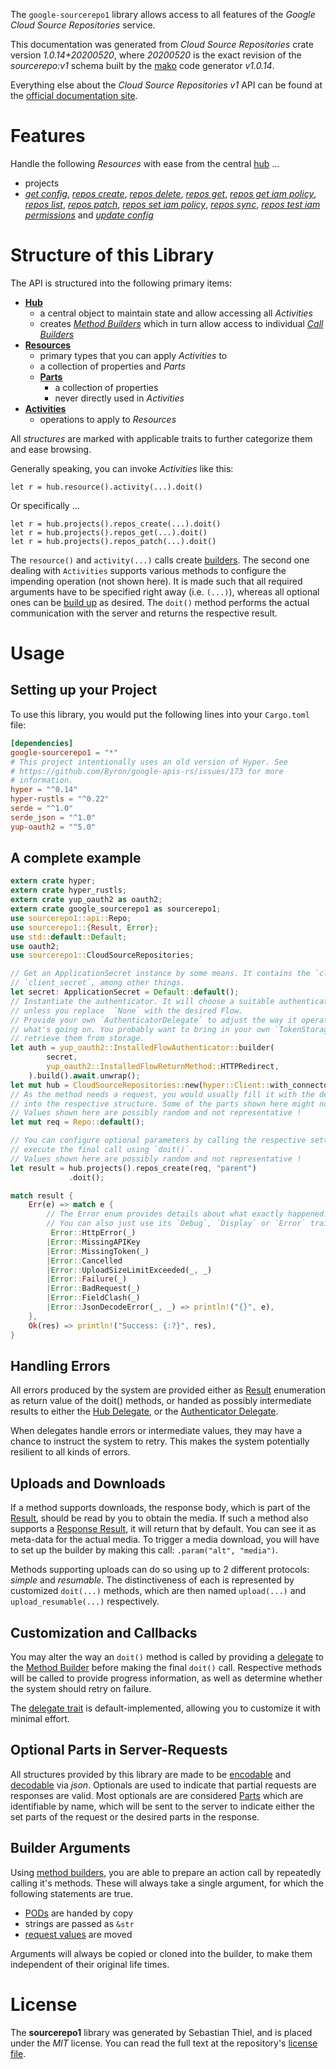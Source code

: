 <!---
DO NOT EDIT !
This file was generated automatically from 'src/mako/api/README.md.mako'
DO NOT EDIT !
-->
The `google-sourcerepo1` library allows access to all features of the *Google Cloud Source Repositories* service.

This documentation was generated from *Cloud Source Repositories* crate version *1.0.14+20200520*, where *20200520* is the exact revision of the *sourcerepo:v1* schema built by the [mako](http://www.makotemplates.org/) code generator *v1.0.14*.

Everything else about the *Cloud Source Repositories* *v1* API can be found at the
[official documentation site](https://cloud.google.com/source-repositories/docs/apis).
# Features

Handle the following *Resources* with ease from the central [hub](https://docs.rs/google-sourcerepo1/1.0.14+20200520/google_sourcerepo1/CloudSourceRepositories) ... 

* projects
 * [*get config*](https://docs.rs/google-sourcerepo1/1.0.14+20200520/google_sourcerepo1/api::ProjectGetConfigCall), [*repos create*](https://docs.rs/google-sourcerepo1/1.0.14+20200520/google_sourcerepo1/api::ProjectRepoCreateCall), [*repos delete*](https://docs.rs/google-sourcerepo1/1.0.14+20200520/google_sourcerepo1/api::ProjectRepoDeleteCall), [*repos get*](https://docs.rs/google-sourcerepo1/1.0.14+20200520/google_sourcerepo1/api::ProjectRepoGetCall), [*repos get iam policy*](https://docs.rs/google-sourcerepo1/1.0.14+20200520/google_sourcerepo1/api::ProjectRepoGetIamPolicyCall), [*repos list*](https://docs.rs/google-sourcerepo1/1.0.14+20200520/google_sourcerepo1/api::ProjectRepoListCall), [*repos patch*](https://docs.rs/google-sourcerepo1/1.0.14+20200520/google_sourcerepo1/api::ProjectRepoPatchCall), [*repos set iam policy*](https://docs.rs/google-sourcerepo1/1.0.14+20200520/google_sourcerepo1/api::ProjectRepoSetIamPolicyCall), [*repos sync*](https://docs.rs/google-sourcerepo1/1.0.14+20200520/google_sourcerepo1/api::ProjectRepoSyncCall), [*repos test iam permissions*](https://docs.rs/google-sourcerepo1/1.0.14+20200520/google_sourcerepo1/api::ProjectRepoTestIamPermissionCall) and [*update config*](https://docs.rs/google-sourcerepo1/1.0.14+20200520/google_sourcerepo1/api::ProjectUpdateConfigCall)




# Structure of this Library

The API is structured into the following primary items:

* **[Hub](https://docs.rs/google-sourcerepo1/1.0.14+20200520/google_sourcerepo1/CloudSourceRepositories)**
    * a central object to maintain state and allow accessing all *Activities*
    * creates [*Method Builders*](https://docs.rs/google-sourcerepo1/1.0.14+20200520/google_sourcerepo1/client::MethodsBuilder) which in turn
      allow access to individual [*Call Builders*](https://docs.rs/google-sourcerepo1/1.0.14+20200520/google_sourcerepo1/client::CallBuilder)
* **[Resources](https://docs.rs/google-sourcerepo1/1.0.14+20200520/google_sourcerepo1/client::Resource)**
    * primary types that you can apply *Activities* to
    * a collection of properties and *Parts*
    * **[Parts](https://docs.rs/google-sourcerepo1/1.0.14+20200520/google_sourcerepo1/client::Part)**
        * a collection of properties
        * never directly used in *Activities*
* **[Activities](https://docs.rs/google-sourcerepo1/1.0.14+20200520/google_sourcerepo1/client::CallBuilder)**
    * operations to apply to *Resources*

All *structures* are marked with applicable traits to further categorize them and ease browsing.

Generally speaking, you can invoke *Activities* like this:

```Rust,ignore
let r = hub.resource().activity(...).doit()
```

Or specifically ...

```ignore
let r = hub.projects().repos_create(...).doit()
let r = hub.projects().repos_get(...).doit()
let r = hub.projects().repos_patch(...).doit()
```

The `resource()` and `activity(...)` calls create [builders][builder-pattern]. The second one dealing with `Activities` 
supports various methods to configure the impending operation (not shown here). It is made such that all required arguments have to be 
specified right away (i.e. `(...)`), whereas all optional ones can be [build up][builder-pattern] as desired.
The `doit()` method performs the actual communication with the server and returns the respective result.

# Usage

## Setting up your Project

To use this library, you would put the following lines into your `Cargo.toml` file:

```toml
[dependencies]
google-sourcerepo1 = "*"
# This project intentionally uses an old version of Hyper. See
# https://github.com/Byron/google-apis-rs/issues/173 for more
# information.
hyper = "^0.14"
hyper-rustls = "^0.22"
serde = "^1.0"
serde_json = "^1.0"
yup-oauth2 = "^5.0"
```

## A complete example

```Rust
extern crate hyper;
extern crate hyper_rustls;
extern crate yup_oauth2 as oauth2;
extern crate google_sourcerepo1 as sourcerepo1;
use sourcerepo1::api::Repo;
use sourcerepo1::{Result, Error};
use std::default::Default;
use oauth2;
use sourcerepo1::CloudSourceRepositories;

// Get an ApplicationSecret instance by some means. It contains the `client_id` and 
// `client_secret`, among other things.
let secret: ApplicationSecret = Default::default();
// Instantiate the authenticator. It will choose a suitable authentication flow for you, 
// unless you replace  `None` with the desired Flow.
// Provide your own `AuthenticatorDelegate` to adjust the way it operates and get feedback about 
// what's going on. You probably want to bring in your own `TokenStorage` to persist tokens and
// retrieve them from storage.
let auth = yup_oauth2::InstalledFlowAuthenticator::builder(
        secret,
        yup_oauth2::InstalledFlowReturnMethod::HTTPRedirect,
    ).build().await.unwrap();
let mut hub = CloudSourceRepositories::new(hyper::Client::with_connector(hyper::net::HttpsConnector::new(hyper_rustls::TlsClient::new())), auth);
// As the method needs a request, you would usually fill it with the desired information
// into the respective structure. Some of the parts shown here might not be applicable !
// Values shown here are possibly random and not representative !
let mut req = Repo::default();

// You can configure optional parameters by calling the respective setters at will, and
// execute the final call using `doit()`.
// Values shown here are possibly random and not representative !
let result = hub.projects().repos_create(req, "parent")
             .doit();

match result {
    Err(e) => match e {
        // The Error enum provides details about what exactly happened.
        // You can also just use its `Debug`, `Display` or `Error` traits
         Error::HttpError(_)
        |Error::MissingAPIKey
        |Error::MissingToken(_)
        |Error::Cancelled
        |Error::UploadSizeLimitExceeded(_, _)
        |Error::Failure(_)
        |Error::BadRequest(_)
        |Error::FieldClash(_)
        |Error::JsonDecodeError(_, _) => println!("{}", e),
    },
    Ok(res) => println!("Success: {:?}", res),
}

```
## Handling Errors

All errors produced by the system are provided either as [Result](https://docs.rs/google-sourcerepo1/1.0.14+20200520/google_sourcerepo1/client::Result) enumeration as return value of
the doit() methods, or handed as possibly intermediate results to either the 
[Hub Delegate](https://docs.rs/google-sourcerepo1/1.0.14+20200520/google_sourcerepo1/client::Delegate), or the [Authenticator Delegate](https://docs.rs/yup-oauth2/*/yup_oauth2/trait.AuthenticatorDelegate.html).

When delegates handle errors or intermediate values, they may have a chance to instruct the system to retry. This 
makes the system potentially resilient to all kinds of errors.

## Uploads and Downloads
If a method supports downloads, the response body, which is part of the [Result](https://docs.rs/google-sourcerepo1/1.0.14+20200520/google_sourcerepo1/client::Result), should be
read by you to obtain the media.
If such a method also supports a [Response Result](https://docs.rs/google-sourcerepo1/1.0.14+20200520/google_sourcerepo1/client::ResponseResult), it will return that by default.
You can see it as meta-data for the actual media. To trigger a media download, you will have to set up the builder by making
this call: `.param("alt", "media")`.

Methods supporting uploads can do so using up to 2 different protocols: 
*simple* and *resumable*. The distinctiveness of each is represented by customized 
`doit(...)` methods, which are then named `upload(...)` and `upload_resumable(...)` respectively.

## Customization and Callbacks

You may alter the way an `doit()` method is called by providing a [delegate](https://docs.rs/google-sourcerepo1/1.0.14+20200520/google_sourcerepo1/client::Delegate) to the 
[Method Builder](https://docs.rs/google-sourcerepo1/1.0.14+20200520/google_sourcerepo1/client::CallBuilder) before making the final `doit()` call. 
Respective methods will be called to provide progress information, as well as determine whether the system should 
retry on failure.

The [delegate trait](https://docs.rs/google-sourcerepo1/1.0.14+20200520/google_sourcerepo1/client::Delegate) is default-implemented, allowing you to customize it with minimal effort.

## Optional Parts in Server-Requests

All structures provided by this library are made to be [encodable](https://docs.rs/google-sourcerepo1/1.0.14+20200520/google_sourcerepo1/client::RequestValue) and 
[decodable](https://docs.rs/google-sourcerepo1/1.0.14+20200520/google_sourcerepo1/client::ResponseResult) via *json*. Optionals are used to indicate that partial requests are responses 
are valid.
Most optionals are are considered [Parts](https://docs.rs/google-sourcerepo1/1.0.14+20200520/google_sourcerepo1/client::Part) which are identifiable by name, which will be sent to 
the server to indicate either the set parts of the request or the desired parts in the response.

## Builder Arguments

Using [method builders](https://docs.rs/google-sourcerepo1/1.0.14+20200520/google_sourcerepo1/client::CallBuilder), you are able to prepare an action call by repeatedly calling it's methods.
These will always take a single argument, for which the following statements are true.

* [PODs][wiki-pod] are handed by copy
* strings are passed as `&str`
* [request values](https://docs.rs/google-sourcerepo1/1.0.14+20200520/google_sourcerepo1/client::RequestValue) are moved

Arguments will always be copied or cloned into the builder, to make them independent of their original life times.

[wiki-pod]: http://en.wikipedia.org/wiki/Plain_old_data_structure
[builder-pattern]: http://en.wikipedia.org/wiki/Builder_pattern
[google-go-api]: https://github.com/google/google-api-go-client

# License
The **sourcerepo1** library was generated by Sebastian Thiel, and is placed 
under the *MIT* license.
You can read the full text at the repository's [license file][repo-license].

[repo-license]: https://github.com/Byron/google-apis-rsblob/master/LICENSE.md
